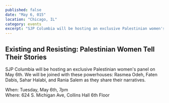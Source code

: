 ```yaml
---
published: false
date: "May 6, 015"
location: "Chicago, IL"
category: events
excerpt: "SJP Columbia will be hosting an exclusive Palestinian women's panel."
---
```


## Existing and Resisting: Palestinian Women Tell Their Stories

SJP Columbia will be hosting an exclusive Palestinian women's panel on May 6th. We will be joined with these powerhouses: Rasmea Odeh, Faten Dabis, Sahar Halabi, and Rania Salem as they share their narratives.

When: Tuesday, May 6th, 7pm
<br>Where: 624 S. Michigan Ave, Collins Hall 6th Floor
